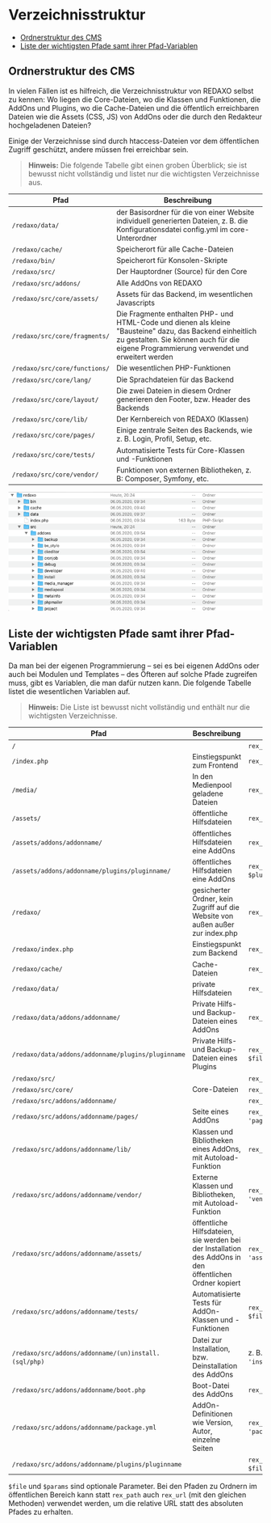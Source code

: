 # Verzeichnisstruktur

* [Ordnerstruktur des CMS](#ordnerstruktur)
* [Liste der wichtigsten Pfade samt ihrer Pfad-Variablen](#liste-der-pfade)

<a name="ordnerstruktur"></a>

## Ordnerstruktur des CMS

In vielen Fällen ist es hilfreich, die Verzeichnisstruktur von REDAXO selbst zu kennen: Wo liegen die Core-Dateien, wo die Klassen und Funktionen, die AddOns und Plugins, wo die Cache-Dateien und die öffentlich erreichbaren Dateien wie die Assets (CSS, JS) von AddOns oder die durch den Redakteur hochgeladenen Dateien?

Einige der Verzeichnisse sind durch htaccess-Dateien vor dem öffentlichen Zugriff geschützt, andere müssen frei erreichbar sein.

> **Hinweis:** Die folgende Tabelle gibt einen groben Überblick; sie ist bewusst nicht vollständig und listet nur die wichtigsten Verzeichnisse aus.

| Pfad | Beschreibung |
| ------------- | ------------- |
| `/redaxo/data/` | der Basisordner für die von einer Website individuell generierten Dateien, z. B. die Konfigurationsdatei config.yml im core-Unterordner |
| `/redaxo/cache/` | Speicherort für alle Cache-Dateien |
| `/redaxo/bin/` | Speicherort für Konsolen-Skripte |
| `/redaxo/src/` | Der Hauptordner (Source) für den Core |
| `/redaxo/src/addons/` | Alle AddOns von REDAXO |
| `/redaxo/src/core/assets/` | Assets für das Backend, im wesentlichen Javascripts |
| `/redaxo/src/core/fragments/` | Die Fragmente enthalten PHP- und HTML-Code und dienen als kleine "Bausteine" dazu, das Backend einheitlich zu gestalten. Sie können auch für die eigene Programmierung verwendet und erweitert werden |
| `/redaxo/src/core/functions/` | Die wesentlichen PHP-Funktionen |
| `/redaxo/src/core/lang/` | Die Sprachdateien für das Backend |
| `/redaxo/src/core/layout/` | Die zwei Dateien in diesem Ordner generieren den Footer, bzw. Header des Backends |
| `/redaxo/src/core/lib/` | Der Kernbereich von REDAXO (Klassen) |
| `/redaxo/src/core/pages/` | Einige zentrale Seiten des Backends, wie z. B. Login, Profil, Setup, etc. |
| `/redaxo/src/core/tests/` | Automatisierte Tests für Core-Klassen und -Funktionen |
| `/redaxo/src/core/vendor/` | Funktionen von externen Bibliotheken, z. B: Composer, Symfony, etc. |

![Verzeichnis](assets/v5.2.0-Verzeichnisstruktur.png)

<a name="hinweise"></a>

## Liste der wichtigsten Pfade samt ihrer Pfad-Variablen

Da man bei der eigenen Programmierung – sei es bei eigenen AddOns oder auch bei Modulen und Templates – des Öfteren auf solche Pfade zugreifen muss, gibt es Variablen, die man dafür nutzen kann. Die folgende Tabelle listet die wesentlichen Variablen auf.

> **Hinweis:** Die Liste ist bewusst nicht vollständig und enthält nur die wichtigsten Verzeichnisse.

| Pfad | Beschreibung | Pfad-Variable |
| ------------- | ------------- | ------------- |
| `/` | | `rex_path::frontend($file)` |
| `/index.php` | Einstiegspunkt zum Frontend | `rex_path::frontendController($params)` |
| `/media/` | In den Medienpool geladene Dateien | `rex_path::media($file)` |
| `/assets/` | öffentliche Hilfsdateien | `rex_path::assets($file)` |
| `/assets/addons/addonname/` | öffentliches Hilfsdateien eine AddOns | `rex_path::addonAssets($addon, $file)` |
| `/assets/addons/addonname/plugins/pluginname/` | öffentliches Hilfsdateien eine AddOns | `rex_path::pluginAssets($addon, $plugin, $file)` |
| `/redaxo/` | gesicherter Ordner, kein Zugriff auf die Website von außen außer zur index.php | `rex_path::backend($file)` |
| `/redaxo/index.php` | Einstiegspunkt zum Backend | `rex_path::backendController($params)` |
| `/redaxo/cache/` | Cache-Dateien | `rex_path::cache($file)` |
| `/redaxo/data/` | private Hilfsdateien | `rex_path::data($file)` |
| `/redaxo/data/addons/addonname/` | Private Hilfs- und Backup-Dateien eines AddOns | `rex_path::addonData($addon, $file)` |
| `/redaxo/data/addons/addonname/plugins/pluginname` | Private Hilfs- und Backup-Dateien eines Plugins | `rex_path::pluginData($addon, $plugin, $file)` |
| `/redaxo/src/` | | `rex_path::src($file)` |
| `/redaxo/src/core/` | Core-Dateien | `rex_path::core($file)` |
| `/redaxo/src/addons/addonname/` | | `rex_path::addon($addon, $file)` |
| `/redaxo/src/addons/addonname/pages/` | Seite eines AddOns | `rex_path::addon($addon, 'pages/'.$file)` |
| `/redaxo/src/addons/addonname/lib/` | Klassen und Bibliotheken eines AddOns, mit Autoload-Funktion | `rex_path::addon($addon, 'lib/'.$file)` |
| `/redaxo/src/addons/addonname/vendor/` | Externe Klassen und Bibliotheken, mit Autoload-Funktion | `rex_path::addon($addon, 'vendor/'.$file)` |
| `/redaxo/src/addons/addonname/assets/` | öffentliche Hilfsdateien, sie werden bei der Installation des AddOns in den öffentlichen Ordner kopiert | `rex_path::addon($addon, 'assets/'.$file)` |
| `/redaxo/src/addons/addonname/tests/` | Automatisierte Tests für AddOn-Klassen und -Funktionen | `rex_path::addon($addon, $file).'tests/'` |
| `/redaxo/src/addons/addonname/(un)install.(sql/php)` | Datei zur Installation, bzw. Deinstallation des AddOns | z. B. `rex_path::addon($addon, 'install.php')` |
| `/redaxo/src/addons/addonname/boot.php` | Boot-Datei des AddOns | `rex_path::addon($addon, 'boot.php')` |
| `/redaxo/src/addons/addonname/package.yml` | AddOn-Definitionen wie Version, Autor, einzelne Seiten | `rex_path::addon($addon, 'package.yml')` |
| `/redaxo/src/addons/addonname/plugins/pluginname` | | `rex_path::plugin($addon, $plugin, $file)` |

`$file` und `$params` sind optionale Parameter.
Bei den Pfaden zu Ordnern im öffentlichen Bereich kann statt `rex_path` auch `rex_url` (mit den gleichen Methoden) verwendet werden, um die relative URL statt des absoluten Pfades zu erhalten.
